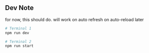 ## Dev Note

for now, this should do. will work on auto refresh on auto-reload later

```bash
# Terminal 1
npm run dev

# Terminal 2
npm run start
```

